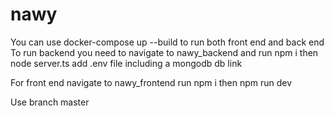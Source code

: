 # nawy
You can use docker-compose up --build to run both front end and back end
To run backend you need to navigate to nawy_backend and run npm i then node server.ts
add .env file including a mongodb db link 

For front end navigate to nawy_frontend run npm i then npm run dev 


Use branch master 
